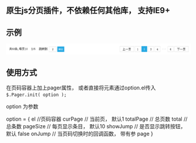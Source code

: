 ﻿
## 原生js分页插件，不依赖任何其他库， 支持IE9+
## 示例
![示例](img/demo1.png)

## 使用方式
在页码容器上加上pager属性， 或者直接将元素通过option.el传入
`$.Pager.init( option );`

option 为参数

  option = {
  	el //页码容器
  	curPage  // 当前页， 默认1
  	totalPage // 总页数
  	total  // 总条数
  	pageSize  // 每页显示条目， 默认10
  	showJump  // 是否显示跳转按钮， 默认 false
  	onJump  // 当页码切换时的回调函数， 带有参 page
  }

